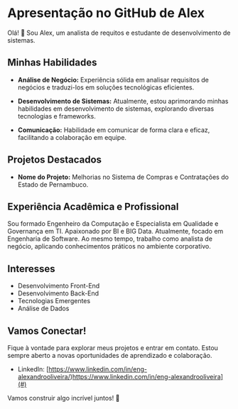 # Apresentação no GitHub de Alex

Olá! 👋 Sou Alex, um analista de requitos e estudante de desenvolvimento de sistemas. 

## Minhas Habilidades

- **Análise de Negócio:** Experiência sólida em analisar requisitos de negócios e traduzi-los em soluções tecnológicas eficientes.

- **Desenvolvimento de Sistemas:** Atualmente, estou aprimorando minhas habilidades em desenvolvimento de sistemas, explorando diversas tecnologias e frameworks.

- **Comunicação:** Habilidade em comunicar de forma clara e eficaz, facilitando a colaboração em equipe.

## Projetos Destacados

- **Nome do Projeto:** Melhorias no Sistema de Compras e Contratações do Estado de Pernambuco.

## Experiência Acadêmica e Profissional

Sou formado Engenheiro da Computação e Especialista em Qualidade e Governança em TI. Apaixonado por BI e BIG Data. Atualmente, focado em Engenharia de Software. Ao mesmo tempo, trabalho como analista de negócio, aplicando conhecimentos práticos no ambiente corporativo.

## Interesses

- Desenvolvimento Front-End
- Desenvolvimento Back-End
- Tecnologias Emergentes
- Análise de Dados

## Vamos Conectar!

Fique à vontade para explorar meus projetos e entrar em contato. Estou sempre aberto a novas oportunidades de aprendizado e colaboração.

- LinkedIn: [https://www.linkedin.com/in/eng-alexandrooliveira/)https://www.linkedin.com/in/eng-alexandrooliveira](#)

Vamos construir algo incrível juntos! 🚀
